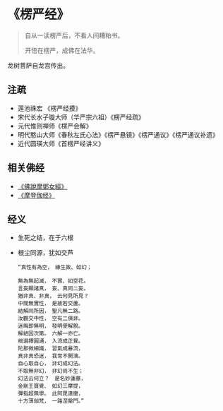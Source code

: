 # 《楞严经》

> 自从一读楞严后，不看人间糟粕书。
>
> 开悟在楞严，成佛在法华。

龙树菩萨自龙宫传出。

## 注疏

- 莲池祩宏 《楞严经摸》
- 宋代长水子璇大师（华严宗六祖）《楞严经疏》
- 元代惟则禅师《楞严会解》
- 明代憨山大师《春秋左氏心法》《楞严悬镜》《楞严通议》《楞严通议补遗》
- 近代圆瑛大师《首楞严经讲义》

## 相关佛经

- [《佛說摩鄧女經》](https://cbetaonline.cn/zh/T0551)
- [《摩登伽经》](https://cbetaonline.dila.edu.tw/zh/T1300)

## 经义

- 生死之结，在于六根
- 根尘同源，犹如交芦

  ```text
  “真性有為空，　緣生故、如幻；

  無為無起滅，　不實、如空花。
  言妄顯諸真，　妄、真同二妄。
  猶非真、非真，　云何見所見？
  中間無實性，　是故若交蘆。
  結解同所因，　聖凡無二路。
  汝觀交中性，　空有二俱非。
  迷晦即無明，　發明便解脫。
  解結因次第。　六解一亦亡。
  根選擇圓通，　入流成正覺。
  陀那微細識，　習氣成暴流，
  真非真恐迷，　我常不開演。
  自心取自心，　非幻成幻法。
  不取無非幻，　非幻尚不生；
  幻法云何立？　是名妙蓮華，
  金剛王寶覺、　如幻三摩提，
  彈指超無學。　此阿毘達磨，
  十方薄伽梵，　一路涅槃門。”
  ```
